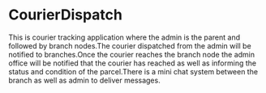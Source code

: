 # CourierDispatch
This is courier tracking application where the admin is the parent and followed by branch nodes.The courier dispatched from the admin will be notified to branches.Once the courier reaches the branch node the admin office will be notified that the courier has reached as well as informing the status and condition of the parcel.There is a mini chat system between the branch as well as admin to deliver messages.
